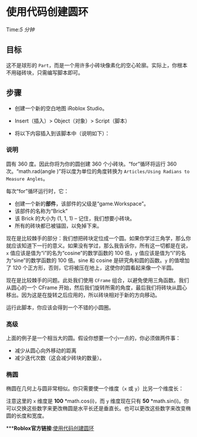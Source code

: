 # 使用代码创建圆环 
Time:<em>5  分钟</em>

## 目标

这不是球形的 `Part`，而是一个用许多小砖块像素化的空心轮廓。实际上，你根本不用碰砖块，只需编写脚本即可。

## 步骤

  * 创建一个新的空白地图 iRoblox Studio。

  * Insert（插入）> Object（对象）> Script（脚本）

  * 将以下内容插入到该脚本中（说明如下）：

### 说明

圆有 360 度。因此你将为你的圆创建 360 个小砖块。“for”循环将运行 360 次。“math.rad(angle )”将以度为单位的角度转换为 `Articles/Using Radians to Measure Angles`。

每次“for”循环运行时，它：

  * 创建一个新的**部件**，该部件的父级是“game.Workspace”。
  * 该部件的名称为“Brick”
  * 该 Brick 的大小为 (1, 1, 1) – 记住，我们想要小砖块。
  * 所有的砖块都已被锚固，以免掉下来。

现在是比较棘手的部分：我们想把砖块定位成一个圆。如果你学过三角学，那么你就应该知道下一行的意义。如果没有学过，那么我告诉你，所有这一切都是在说，`x` 值应该是值为“i”的名为“cosine”的数学函数的 100 倍，`y` 值应该是值为“i”的名为“sine”的数学函数的 100 倍。sine 和 cosine 是研究角和圆的函数。`y` 的值增加了 120 个正方形，否则，它将被压在地上，这使你的圆看起来像一个半圆。

现在是比较棘手的问题。此处我们使用 `CFrame` 组合，以避免使用三角函数。我们从圆心的一个 CFrame 开始，然后我们旋转所需的角度，最后我们将砖块从圆心移出。因为这是在旋转之后应用的，所以砖块相对于新的方向移动。

运行此脚本，你应该会得到一个不错的小圆圈。

### 高级

上面的例子是一个相当大的圆。假设你想要一个小一点的，你必须做两件事：

  * 减少从圆心向外移动的距离
  * 减少迭代次数（这会减少砖块的数量）。

### 椭圆

椭圆在几何上与圆非常相似。你只需要使一个维度（`x` 或 `y`）比另一个维度长：

注意这里的 `x` 维度是 **100** *math.cos(i)，而 `y` 维度现在只有 **50** *math.sin(i)。你可以交换这些数字来更改椭圆是水平长还是垂直长。也可以更改这些数字来改变椭圆的长度和宽度。



***__Roblox官方链接__:[使用代码创建圆环](https://developer.roblox.com/zh-cn/articles/Creating-a-Circle-With-Code)